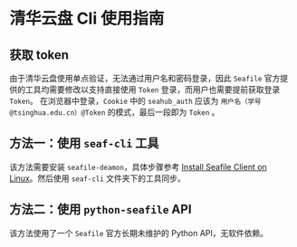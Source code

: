 # 清华云盘 Cli 使用指南
## 获取 token
由于清华云盘使用单点验证，无法通过用户名和密码登录，因此 `Seafile` 官方提供的工具均需要修改以支持直接使用 `Token` 登录，而用户也需要提前获取登录 `Token`。
在浏览器中登录，`Cookie` 中的 `seahub_auth` 应该为 `用户名（学号@tsinghua.edu.cn）@Token` 的模式，最后一段即为 `Token` 。
## 方法一：使用 `seaf-cli` 工具
该方法需要安装 `seafile-deamon`，具体步骤参考 [Install Seafile Client on Linux](https://help.seafile.com/syncing_client/install_linux_client/)。然后使用 `seaf-cli` 文件夹下的工具同步。
## 方法二：使用 `python-seafile` API
该方法使用了一个 `Seafile` 官方长期未维护的 Python API，无软件依赖。
